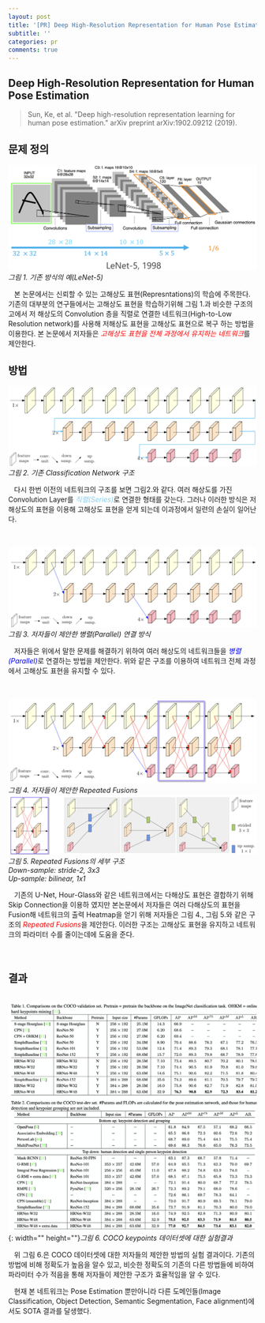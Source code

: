 ```yaml
---
layout: post
title: '[PR] Deep High-Resolution Representation for Human Pose Estimation'
subtitle: ''
categories: pr
comments: true
---
```

## **Deep High-Resolution Representation for Human Pose Estimation**
>
> Sun, Ke, et al. "Deep high-resolution representation learning for human pose estimation." arXiv preprint arXiv:1902.09212 (2019).

## 문제 정의
![](/assets/img/2020-01-20-09-33-37.png)*그림 1. 기존 방식의 예(LeNet-5)*
 
 &nbsp;&nbsp;&nbsp;본 논문에서는 신뢰할 수 있는 고해상도 표현(Represntations)의 학습에 주목한다. 기존의 대부분의 연구들에서는 고해상도 표현을 학습하기위해 그림 1.과 비슷한 구조의 고에서 저 해상도의 Convolution 층을 직렬로 연결한 네트워크(High-to-Low Resolution network)를 사용해 저해상도 표현을 고해상도 표현으로 복구 하는 방법을 이용한다. 본 논문에서 저자들은 <span style="color:red"><I>고해상도 표현을 전체 과정에서 유지하는 네트워크</I></span>를 제안한다. 

## 방법

![](/assets/img/2020-01-20-09-40-47.png)*그림 2. 기존 Classification Network 구조*
   
 &nbsp;&nbsp;&nbsp;다시 한번 이전의 네트워크의 구조를 보면 그림2.와 같다. 여러 해상도를 가진 Convolution Layer를 <span style="color:skyblue"><I>직렬(Series)</I></Span>로 연결한 형태를 갖는다. 그러나 이러한 방식은 저해상도의 표현을 이용해 고해상도 표현을 얻게 되는데 이과정에서 일련의 손실이 일어난다.<br><br><br> 

![](/assets/img/2020-01-20-09-46-37.png)*그림 3. 저자들이 제안한 병렬(Parallel) 연결 방식*

 &nbsp;&nbsp;&nbsp;저자들은 위에서 말한 문제를 해결하기 위하여 여러 해상도의 네트워크들을 <span style="color:blue"><I>병렬(Parallel)</I></span>로 연결하는 방법을 제안한다. 위와 같은 구조를 이용하여 네트워크 전체 과정에서 고해상도 표현을 유지할 수 있다.<br><br><br>

 ![](/assets/img/2020-01-20-10-03-07.png)
 *그림 4. 저자들이 제안한 Repeated Fusions*
 ![](/assets/img/2020-01-20-10-08-49.png)
 *그림 5. Repeated Fusions의 세부 구조<br>Down-sample: stride-2, 3x3<br>Up-sample: bilinear, 1x1*

 &nbsp;&nbsp;&nbsp;기존의 U-Net, Hour-Glass와 같은 네트워크에서는 다해상도 표현은 결합하기 위해 Skip Connection을 이용하 였지만 본논문에서 저자들은 여러 다해상도의 표현을 Fusion해 네트워크의 출력 Heatmap을 얻기 위해 저자들은 그림 4., 그림 5.와 같은 구조의 <span style="color:red"><I>Repeated Fusions</I></span>을 제안한다. 이러한 구조는 고해상도 표현을 유지하고 네트워크의 파라미터 수를 줄이는데에 도움을 준다.<br><br><br>
 
## 결과

 ![](/assets/img/contents.png){: width="" height=""}*그림 6. COCO keypoints 데이터셋에 대한 실험결과*

 &nbsp;&nbsp;&nbsp;위 그림 6.은 COCO 데이터셋에 대한 저자들의 제안한 방법의 실험 결과이다. 기존의 방법에 비해 정확도가 높음을 알수 있고, 비슷한 정확도의 기존의 다른 방법들에 비하여 파라미터 수가 적음을 통해 저자들이 제안한 구조가 효율적임을 알 수 있다.

 &nbsp;&nbsp;&nbsp;현재 본 네트워크는 Pose Estimation 뿐만아니라 다른 도메인들(Image Classification, Object Detection, Semantic Segmentation, Face alignment)에서도 SOTA 결과를 달생했다.